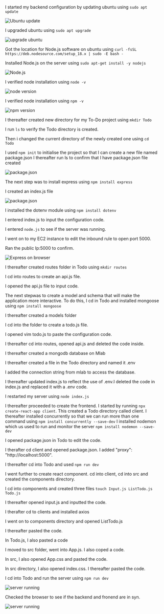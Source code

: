 I started my backend configuration by updating ubuntu using `sudo apt update`

![Ubuntu update](./Images/sudo_apt_update.png)

I upgraded ubuntu using `sudo apt upgrade`

![upgrade ubuntu](./Images/sudo_apt_upgrade_ubuntu.png)

Got the location for Node.js software on ubuntu using `curl -fsSL https://deb.nodesource.com/setup_18.x | sudo -E bash -`

Installed Node.js on the server using `sudo apt-get install -y nodejs`

![Node.js](./Images/nodejs_install.png)

I verified node installation using `node -v`

![node version](./Images/node_v.png)

I verified node installation using `npm -v`

![npm version](./Images/npm_v.png)

I thereafter created new directory for my To-Do project using `mkdir Todo`

I run `ls` to verify the Todo directory is created.

Then i changed the current directory of the newly created one using `cd Todo`

I used `npm init` to initialise the project so that I can create a new file named package.json
I thereafter run ls to confirm that I have package.json file created

![package.json](./Images/package.json.png)

The next step was to install express using `npm install express`

I created an index.js file

![package.json](./Images/package.json.png)

I installed the dotenv module using `npm install dotenv`

I entered index.js to input the configuration code.

I entered `node.js`  to see if the server was running.

I went on to my EC2 instance to edit the inbound rule to open port 5000.

Ran the public Ip:5000 to confirm. 

![Express on browser](./Images/public%20IP_5000.png)

I thereafter created routes folder in Todo using `mkdir routes`

I cd into routes to create an api.js file.

I opened the api.js file to input code.

The next stepwas to create a model and schema that will make the application more interactive. To do this, I cd in Todo and installed mongoose using `npm install mongoose`

I thereafter created a models folder

I cd into the folder to create a todo.js file.

I opened vim todo.js to paste the configuration code.

I thereafter cd into routes, opened api.js and deleted the code inside.

I thereafter created a mongodb database on Mlab

I thereafter created a file in the Todo directory and named it .env

I added the connection string from mlab to access the database.

I thereafter updated index.js to reflect the use of .env.I deleted the code in index.js and replaced it with a .env code.

I restarted my server using `node index.js`

I thereafter proceeded to create the frontend. I started by running `npx create-react-app client`. This created a Todo directory called client.
I thereafter installed concurrently so that we can run more than one command using `npm install concurrently --save-dev`
I installed nodemon which us used to run and monitor the server `npm install nodemon --save-dev`

I opened package.json in Todo to edit the code.

I therafter cd client and opened package.json. I added "proxy": "http://localhost:5000".

I thereafter cd into Todo and used `npm run dev`

I went further to create react component. cd into client, cd into src and created the components directory.

I cd into components and created three files `touch Input.js ListTodo.js Todo.js`

I thereafter opened input.js and inputted the code.

I therafter cd to clients and installed axios

I went on to components directory and opened ListTodo.js

I thereafter pasted the code.

In Todo.js, I also pasted a code

I moved to src folder, went into App.js. I also coped a code. 

In src, I also opened App.css and pasted the code. 

In src directory, I also opened index.css. I thereafter pasted the code.

I cd into Todo and run the server using `npm run dev`

![server running](./Images/starting_server.png)

Checked the browser to see if the backend and fronend are in syn.

![server running](./Images/server_running.png)